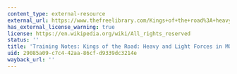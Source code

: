 ```yaml
---
content_type: external-resource
external_url: https://www.thefreelibrary.com/Kings+of+the+road%3A+heavy+and+light+forces+in+MOUT.-a0116585280
has_external_license_warning: true
license: https://en.wikipedia.org/wiki/All_rights_reserved
status: ''
title: 'Training Notes: Kings of the Road: Heavy and Light Forces in MOUT'
uid: 29085a09-c7c4-42aa-86cf-d9339dc3214e
wayback_url: ''
---
```

